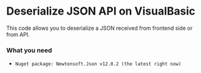 # Deserialize JSON API on VisualBasic

This code allows you to deserialize a JSON received from frontend side or from API.

### What you need
* ```Nuget package: Newtonsoft.Json v12.0.2 (the latest right now)```
